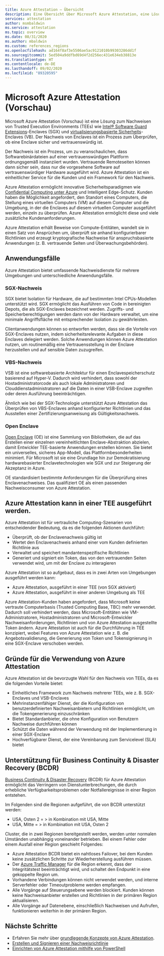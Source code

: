 ```yaml
---
title: Azure Attestation – Übersicht
description: Eine Übersicht über Microsoft Azure Attestation, eine Lösung für den Nachweis von Trusted Execution Environments (TEEs)
services: attestation
author: msmbaldwin
ms.service: attestation
ms.topic: overview
ms.date: 08/31/2020
ms.author: mbaldwin
ms.custom: references_regions
ms.openlocfilehash: ad164f8af3e5506ae5ac9121010b99303286dd1f
ms.sourcegitcommit: 5ed504a9ddfbd69d4f2d256ec431e634eb38813e
ms.translationtype: HT
ms.contentlocale: de-DE
ms.lasthandoff: 09/02/2020
ms.locfileid: "89320595"
---
```

# <a name="microsoft-azure-attestation-preview"></a>Microsoft Azure Attestation (Vorschau)

Microsoft Azure Attestation (Vorschau) ist eine Lösung zum Nachweisen von Trusted Execution Environments (TEEs) wie [Intel® Software Guard Extensions](https://www.intel.com/content/www/us/en/architecture-and-technology/software-guard-extensions.html)-Enclaves (SGX) und [virtualisierungsbasierte Sicherheits](/windows-hardware/design/device-experiences/oem-vbs)-Enclaves (VB). Der Nachweis von Enclaves ist ein Prozess zum Überprüfen, ob eine Enclave sicher und vertrauenswürdig ist.

Der Nachweis ist ein Prozess, um zu veranschaulichen, dass Softwarebinärdateien auf einer vertrauenswürdigen Plattform ordnungsgemäß instanziiert wurden. Vertrauende Remoteseiten können dann sicher sein, dass nur die vorgesehene Software auf vertrauenswürdiger Hardware ausgeführt wird. Azure Attestation ist ein einheitlicher Service für die Kunden und ein Framework für den Nachweis.

Azure Attestation ermöglicht innovative Sicherheitsparadigmen wie [Confidential Computing unter Azure](../confidential-computing/overview.md) und Intelligent Edge-Schutz. Kunden haben die Möglichkeit angefordert, den Standort eines Computers, die Stellung eines virtuellen Computers (VM) auf diesem Computer und die Umgebung, in der die Enclaves auf diesem virtuellen Computer ausgeführt werden, einzeln zu überprüfen. Azure Attestation ermöglicht diese und viele zusätzliche Kundenanforderungen.

Azure Attestation erhält Beweise von Compute-Entitäten, wandelt sie in einen Satz von Ansprüchen um, überprüft sie anhand konfigurierbarer Richtlinien und erzeugt kryptografische Nachweise für anspruchsbasierte Anwendungen (z. B. vertrauende Seiten und Überwachungsbehörden).

## <a name="use-cases"></a>Anwendungsfälle

Azure Attestation bietet umfassende Nachweisdienste für mehrere Umgebungen und unterschiedliche Anwendungsfälle.

### <a name="sgx-attestation"></a>SGX-Nachweis

SGX bietet Isolation für Hardware, die auf bestimmten Intel CPUs-Modellen unterstützt wird. SGX ermöglicht das Ausführen von Code in bereinigten Depots, die als SGX-Enclaves bezeichnet werden. Zugriffs- und Speicherberechtigungen werden dann von der Hardware verwaltet, um eine minimale Angriffsfläche mit entsprechender Isolation zu gewährleisten.

Clientanwendungen können so entworfen werden, dass sie die Vorteile von SGX-Enclaves nutzen, indem sicherheitsrelevante Aufgaben in diese Enclaves delegiert werden. Solche Anwendungen können Azure Attestation nutzen, um routinemäßig eine Vertrauensstellung in der Enclave herzustellen und auf sensible Daten zuzugreifen.

### <a name="vbs-attestation"></a>VBS-Nachweis

VSB ist eine softwarebasierte Architektur für einen Enclavespeicherschutz basierend auf Hyper-V. Dadurch wird verhindert, dass sowohl der Hostadministratorcode als auch lokale Administratoren und Clouddienstadministratoren auf die Daten in einer VSB-Enclave zugreifen oder deren Ausführung beeinträchtigen.

Ähnlich wie bei der SGX-Technologie unterstützt Azure Attestation das Überprüfen von VBS-Enclaves anhand konfigurierter Richtlinien und das Ausstellen einer Zertifizierungsanweisung als Gültigkeitsnachweis.

### <a name="open-enclave"></a>Open Enclave
[Open Enclave](https://openenclave.io/sdk/) (OE) ist eine Sammlung von Bibliotheken, die auf das Erstellen einer einzelnen vereinheitlichten Enclave-Abstraktion abzielen, damit Entwickler TEE-basierte Anwendungen erstellen können. Sie bietet ein universelles, sicheres App-Modell, das Plattformbesonderheiten minimiert. Für Microsoft ist sie eine Grundlage hin zur Demokratisierung hardwarebasierter Enclavetechnologien wie SGX und zur Steigerung der Akzeptanz in Azure.

OE standardisiert bestimmte Anforderungen für die Überprüfung eines Enclavenachweises. Das qualifiziert OE als einen passenden Nachweisconsumer von Azure Attestation.

## <a name="azure-attestation-can-run-in-a-tee"></a>Azure Attestation kann in einer TEE ausgeführt werden.

Azure Attestation ist für vertrauliche Computing-Szenarien von entscheidender Bedeutung, da es die folgenden Aktionen durchführt:

- Überprüft, ob der Enclavenachweis gültig ist
- Wertet den Enclavenachweis anhand einer vom Kunden definierten Richtlinie aus
- Verwaltet und speichert mandantenspezifische Richtlinien
- Generiert und signiert ein Token, das von den vertrauenden Seiten verwendet wird, um mit der Enclave zu interagieren

Azure Attestation ist so aufgebaut, dass es in zwei Arten von Umgebungen ausgeführt werden kann:
- Azure Attestation, ausgeführt in einer TEE (von SGX aktiviert)
- Azure Attestation, ausgeführt in einer anderen Umgebung als TEE

Azure Attestation-Kunden haben angefordert, dass Microsoft keine vertraute Computerbasis (Trusted Computing Base, TBC) mehr verwendet. Dadurch soll verhindert werden, dass Microsoft-Entitäten wie VM-Administratoren, Hostadministratoren und Microsoft-Entwickler Nachweisanforderungen, Richtlinien und von Azure Attestation ausgestellte Token ändern. Azure Attestation ist auch für die Durchführung in TEE konzipiert, wobei Features von Azure Attestation wie z. B. die Angebotsvalidierung, die Generierung von Token und Tokensignierung in eine SGX-Enclave verschoben werden.

## <a name="why-use-azure-attestation"></a>Gründe für die Verwendung von Azure Attestation

Azure Attestation ist die bevorzugte Wahl für den Nachweis von TEEs, da es die folgenden Vorteile bietet: 

- Einheitliches Framework zum Nachweis mehrerer TEEs, wie z. B. SGX-Enclaves und VSB-Enclaves
- Mehrinstanzenfähiger Dienst, der die Konfiguration von benutzerdefinierten Nachweisanbietern und Richtlinien ermöglicht, um die Tokengenerierung einzuschränken
- Bietet Standardanbieter, die ohne Konfiguration von Benutzern Nachweise durchführen können
- Schützt die Daten während der Verwendung mit der Implementierung in einer SGX-Enclave
- Hochverfügbarer Dienst, der eine Vereinbarung zum Servicelevel (SLA) bietet

## <a name="business-continuity-and-disaster-recovery-bcdr-support"></a>Unterstützung für Business Continuity & Disaster Recovery (BCDR)

[Business Continuity & Disaster Recovery](/azure/best-practices-availability-paired-regions) (BCDR) für Azure Attestation ermöglicht das Verringern von Dienstunterbrechungen, die durch erhebliche Verfügbarkeitsproblemen oder Notfallereignisse in einer Region entstehen.

Im Folgenden sind die Regionen aufgeführt, die von BCDR unterstützt werden:
- USA, Osten 2 = > in Kombination mit USA, Mitte
- USA, Mitte = > in Kombination mit USA, Osten 2

Cluster, die in zwei Regionen bereitgestellt werden, werden unter normalen Umständen unabhängig voneinander betrieben. Bei einem Fehler oder einem Ausfall einer Region geschieht Folgendes:

- Azure Attestation BCDR bietet ein nahtloses Failover, bei dem Kunden keine zusätzlichen Schritte zur Wiederherstellung ausführen müssen.
- Der [Azure Traffic Manager](../traffic-manager/index.yml) für die Region erkennt, dass der Integritätstest beeinträchtigt wird, und schaltet den Endpunkt in eine gekoppelte Region um.
- Vorhandene Verbindungen können nicht verwendet werden, und interne Serverfehler oder Timeoutprobleme werden empfangen.
- Alle Vorgänge auf Steuerungsebene werden blockiert. Kunden können keine Nachweisanbieter erstellen und Richtlinien in der primären Region aktualisieren.
- Alle Vorgänge auf Datenebene, einschließlich Nachweisen und Aufrufen, funktionieren weiterhin in der primären Region.

## <a name="next-steps"></a>Nächste Schritte
- Erfahren Sie mehr über [grundlegende Konzepte von Azure Attestation](basic-concepts.md).
- [Erstellen und Signieren einer Nachweisrichtlinie](author-sign-policy.md)
- [Einrichten von Azure Attestation mithilfe von PowerShell](quickstart-powershell.md)

